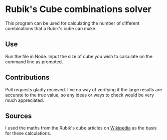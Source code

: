 # Rubik's Cube combinations solver
This program can be used for calculating the number of different combinations that a Rubik's cube can make. 

## Use
Run the file in Node. Input the size of cube you wish to calculate on the command line as prompted.

## Contributions
Pull requests gladly recieved. I've no way of verifying if the large results are accurate to the true value, so any ideas or ways to check would be very much appreciated. 

## Sources
I used the maths from the Rubik's cube articles on [Wikipedia](https://en.wikipedia.org/wiki/Rubik%27s_Cube) as the basis for these calculations. 